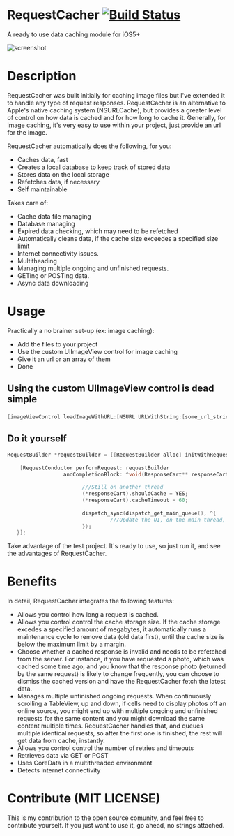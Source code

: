 RequestCacher [![Build Status](https://travis-ci.org/alingorgan/RequestCacher.png)](https://travis-ci.org/alingorgan/RequestCacher)
===========

<p>A ready to use data caching module for iOS5+</p>

![screenshot](https://raw.github.com/alingorgan/RequestCacher/master/requestcacher.png)

# Description

<p>RequestCacher was built initially for caching image files but I've extended it to handle any type of request responses.
RequestCacher is an alternative to Apple's native caching system (NSURLCache), but provides a greater level of control on how data is cached and for how long to cache it.
Generally, for image caching, it's very easy to use within your project, just provide an url for the image.</p>

RequestCacher automatically does the following, for you:
- Caches data, fast
- Creates a local database to keep track of stored data
- Stores data on the local storage
- Refetches data, if necessary
- Self maintainable

Takes care of:
- Cache data file managing
- Database managing
- Expired data checking, which may need to be refetched
- Automatically cleans data, if the cache size exceedes a specified size limit
- Internet connectivity issues.
- Multitheading
- Managing multiple ongoing and unfinished requests.
- GETing or POSTing data.
- Async data downloading


# Usage

Practically a no brainer set-up (ex: image caching):
- Add the files to your project
- Use the custom UIImageView control for image caching
- Give it an url or an array of them
- Done


## Using the custom UIImageView control is dead simple</p>
```objective-c
[imageViewControl loadImageWithURL:[NSURL URLWithString:[some_url_string]]];
```


## Do it yourself
```objective-c
RequestBuilder *requestBuilder = [[RequestBuilder alloc] initWithRequestURL:self.photoURL];
    
    [RequestConductor performRequest: requestBuilder
                  andCompletionBlock: ^void(ResponseCart** responseCart) {
                        
                        ///Still on another thread                   
                        (*responseCart).shouldCache = YES;
                        (*responseCart).cacheTimeout = 60;
       
                        dispatch_sync(dispatch_get_main_queue(), ^{
                                 ///Update the UI, on the main thread, with the downloaded data
                        });
   }];
```

<p>Take advantage of the test project. It's ready to use, so just run it, and see the advantages of RequestCacher.</p>
 

# Benefits

In detail, RequestCacher integrates the following features:
- Allows you control how long a request is cached. 
- Allows you control control the cache storage size. 
  If the cache storage excedes a specified amount of megabytes, it automatically runs a maintenance cycle to remove data (old data first), until the cache size is below the maximum limit by a margin.
- Choose whether a cached response is invalid and needs to be refetched from the server. For instance, if you have requested a photo, which was cached some time ago, and you know that the response photo (returned by the same request) is likely to change frequently, you can choose to dismiss the cached version and have the RequestCacher fetch the latest data.
- Manages multiple unfinished ongoing requests. When continuously scrolling a TableView, up and down, if cells need to display photos off an online source, you might end up with multiple ongoing and unfinished requests for the same content and you might download the same content multiple times. RequestCacher handles that, and queues multiple identical requests, so after the first one is finished, the rest will get data from cache, instantly.
- Allows you control control the number of retries and timeouts
- Retrieves data via GET or POST
- Uses CoreData in a multithreaded environment
- Detects internet connectivity


# Contribute (MIT LICENSE)

This is my contribution to the open source comunity, and feel free to contribute yourself.
If you just want to use it, go ahead, no strings attached.


